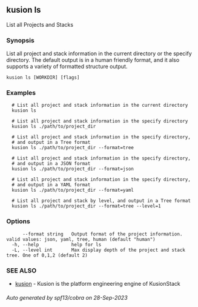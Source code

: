 ## kusion ls

List all Projects and Stacks

### Synopsis

List all project and stack information in the current directory or the specify directory. The default output is in a human friendly format, and it also supports a variety of formatted structure output.

```
kusion ls [WORKDIR] [flags]
```

### Examples

```
  # List all project and stack information in the current directory
  kusion ls
  
  # List all project and stack information in the specify directory
  kusion ls ./path/to/project_dir
  
  # List all project and stack information in the specify directory,
  # and output in a Tree format
  kusion ls ./path/to/project_dir --format=tree
  
  # List all project and stack information in the specify directory,
  # and output in a JSON format
  kusion ls ./path/to/project_dir --format=json
  
  # List all project and stack information in the specify directory,
  # and output in a YAML format
  kusion ls ./path/to/project_dir --format=yaml
  
  # List all project and stack by level, and output in a Tree format
  kusion ls ./path/to/project_dir --format=tree --level=1
```

### Options

```
      --format string   Output format of the project information. valid values: json, yaml, tree, human (default "human")
  -h, --help            help for ls
  -L, --level int       Max display depth of the project and stack tree. One of 0,1,2 (default 2)
```

### SEE ALSO

* [kusion](kusion.md)	 - Kusion is the platform engineering engine of KusionStack

###### Auto generated by spf13/cobra on 28-Sep-2023
